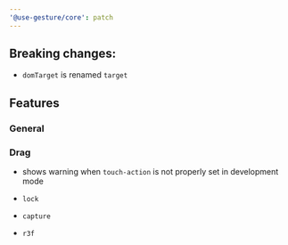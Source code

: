 ```yaml
---
'@use-gesture/core': patch
---
```


## Breaking changes:

- `domTarget` is renamed `target`

## Features

### General

### Drag

- shows warning when `touch-action` is not properly set in development mode

- `lock`
- `capture`
- `r3f`